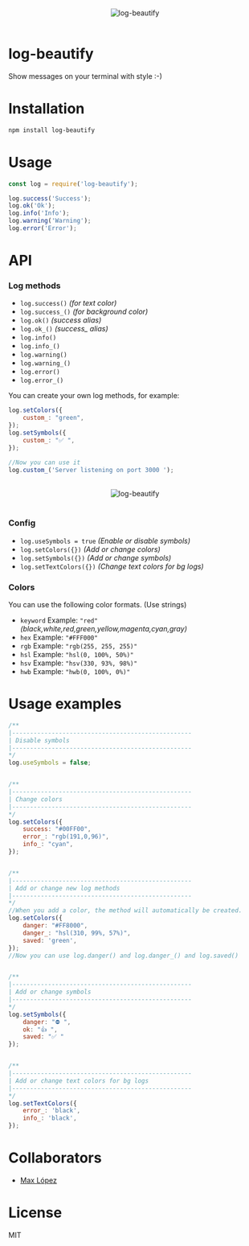<p align="center">
	<br>
	<img src="https://codexhelp.com/log-beautify/logo.png" alt="log-beautify">
	<br>
	<br>
</p>

# log-beautify

Show messages on your terminal with style :-)

# Installation
```bash
npm install log-beautify
```

# Usage
```js
const log = require('log-beautify');

log.success('Success');
log.ok('Ok');
log.info('Info');
log.warning('Warning');
log.error('Error');

```


# API
### Log methods
- `log.success()` *(for text color)*
- `log.success_()` *(for background color)*
- `log.ok()` *(success alias)*
- `log.ok_()` *(success_ alias)*
- `log.info()`
- `log.info_()`
- `log.warning()`
- `log.warning_()`
- `log.error()`
- `log.error_()`

You can create your own log methods, for example:

```js
log.setColors({
    custom_: "green",
});
log.setSymbols({
    custom_: "✅ ",
});

//Now you can use it
log.custom_('Server listening on port 3000 ');

```
<p align="center">
	<br>
	<img src="https://codexhelp.com/log-beautify/log-beautify-custom.png" alt="log-beautify">
	<br>
	<br>
</p>


### Config

- `log.useSymbols = true` *(Enable or disable symbols)*
- `log.setColors({})` *(Add or change colors)*
- `log.setSymbols({})` *(Add or change symbols)*
- `log.setTextColors({})` *(Change text colors for bg logs)*



### Colors

You can use the following color formats. (Use strings)

- `keyword` Example: `"red"` *(black,white,red,green,yellow,magenta,cyan,gray)*
- `hex` Example: `"#FFF000"`
- `rgb` Example: `"rgb(255, 255, 255)"`
- `hsl` Example: `"hsl(0, 100%, 50%)"`
- `hsv` Example: `"hsv(330, 93%, 98%)"`
- `hwb` Example: `"hwb(0, 100%, 0%)"`


# Usage examples

```js
/**
|--------------------------------------------------
| Disable symbols
|--------------------------------------------------
*/
log.useSymbols = false;


/**
|--------------------------------------------------
| Change colors
|--------------------------------------------------
*/
log.setColors({
    success: "#00FF00",
    error_: "rgb(191,0,96)",
    info_: "cyan",
});


/**
|--------------------------------------------------
| Add or change new log methods
|--------------------------------------------------
*/
//When you add a color, the method will automatically be created.
log.setColors({
    danger: "#FF8000",
    danger_: "hsl(310, 99%, 57%)",
    saved: 'green',
});
//Now you can use log.danger() and log.danger_() and log.saved()


/**
|--------------------------------------------------
| Add or change symbols
|--------------------------------------------------
*/
log.setSymbols({
    danger: "⛔ ",
    ok: "👍 ",
    saved: "✅ "
});


/**
|--------------------------------------------------
| Add or change text colors for bg logs
|--------------------------------------------------
*/
log.setTextColors({
    error_: 'black',
    info_: 'black',
});

```


# Collaborators

- [Max López](https://github.com/maxlopez)


# License

MIT